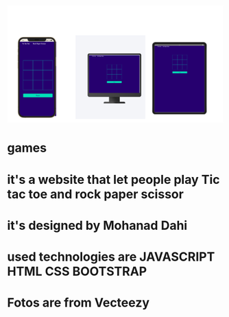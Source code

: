 ![CI logo](assets/images/site-on-different-size.png)
# games

# it's a website that let people play Tic tac toe and rock paper scissor 

# it's designed by Mohanad Dahi 

# used technologies are JAVASCRIPT HTML CSS BOOTSTRAP

# Fotos are from Vecteezy 